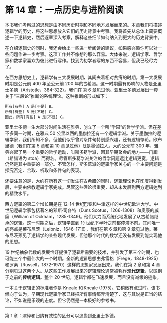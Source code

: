 # 第 14 章：一点历史与进阶阅读

本书我们考察过的思想是由不同历史时期和不同地方发展而来的。本章我们将描述逻辑学的历史，将这些思想放入它们的历史背景中考察。我将首先从总体上简要概述一下逻辑史，然后逐章深入考察，解释这些细节如何纳入到更大的历史背景中。

在介绍逻辑史的同时，我还会给出一些进一步阅读的建议，如果感兴趣你可以对一些问题作进一步考察。这项工作并不像想的那么容易。大体来说，逻辑学家、哲学家和数学家喜欢为彼此进行写作。找到为初学者写的东西不容易，但我已经尽力了。

在西方思想史上，逻辑学有三大发展时期，其间夹着相对贫瘠的时期。第一大发展时期是公元前 400 年至公元前 200 年的古希腊。这一时期最有影响的人物是亚里士多德（Aristotle，384-322）。我们在 第 6 章见过他。亚里士多德发展出一套关于“三段论”推断的系统理论。这种推断的形式如下：

    所有[有些] A 是[不是] B。
    所有[有些] B 是[不是] C。
    因此，所有[有些] A 是[不是] C。
    
亚里士多德一生大部分时间生活在雅典，创立了一个叫“学园”的哲学学派。但在差不多同一时期，在雅典 50 公里以西的墨伽拉还有一个逻辑学派。关于墨伽拉的逻辑学家，我们所知不多，但他们似乎曾对条件句特别感兴趣，还有逻辑悖论。欧布里德（我们在第 5 章和第 10 章见过他）就是墨伽拉人。大约公元前 300 年，雅典兴起了另一个重要的哲学运动，叫斯多葛学派，因其早期聚会的地方——门廊（希腊语为 stoa）而得名。尽管斯多葛学派关注的哲学问题远比逻辑更宽，逻辑仍然是其中重要的一部分。不管怎样，斯多葛派的逻辑学家关心的一个主要问题是探究否定、合取、析取和条件句的表现。

还要注意的是，大约在所有这一切发生在古希腊的同时，逻辑理论也在印度得到发展，主要由佛教逻辑学家完成。尽管这些理论很重要，却从未发展到西方逻辑达到的精致水平。

西方逻辑的第二个增长期是在 12-14 世纪巴黎和牛津这样的中世纪欧洲大学。中世纪逻辑学家包括著名的邓斯·司各特（Duns Scotus，1266-1308）和奥康的威廉（William of Ockham，1285-1349)。他们大力而系统化地发展了从古希腊继承的逻辑。这一时期之后，逻辑学直到 19 世纪下半叶之前都停滞不前。其间唯一的亮点是莱布尼茨（Leibniz，1646-1716），我们在第 6 章和第 9 章见过他。莱布尼茨预见了逻辑学的某些现代发展，但他那个时代的数学还没有发展到能实现他的思想。

19 世纪抽象代数的发展恰好提供了逻辑所需要的技术，并引发了第三个时期，也可能三个中最伟大的一个时期。全新的逻辑思想由弗雷格（Frege，1848-1925）和罗素（Russell，1872-1970）这样的思想家发展出来。我们在第 2 章和第 4 章分别见过这两个人。从这些工作发展出来的逻辑理论通常被称作**现代逻辑**，以区别于之前的**传统逻辑**。整个 20 世纪，逻辑学都在飞速发展，而且没有减缓的迹象。

一本关于逻辑史的标准著作是 Kneale 和 Kneale (1975)。它稍微有点过时。该书倾向于认为，早期现代逻辑学家已经把所有事情都弄清楚了，这与其说是正当的结论，不如说是乐观的态度。但它仍然是一本极好的参考书。

---

第 1 章：演绎和归纳有效性的区分可以追溯到亚里士多德。






